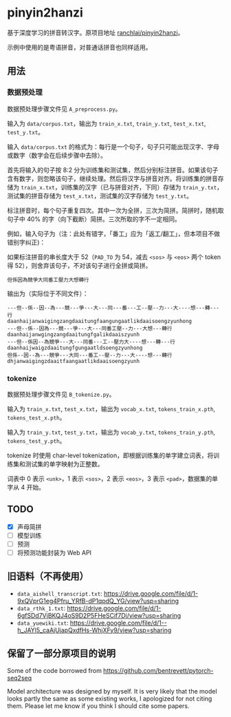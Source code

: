 # pinyin2hanzi

基于深度学习的拼音转汉字。原项目地址 [ranchlai/pinyin2hanzi](https://github.com/ranchlai/pinyin2hanzi)。

示例中使用的是粤语拼音，对普通话拼音也同样适用。

## 用法

### 数据预处理

数据预处理步骤文件见 `A_preprocess.py`。

输入为 `data/corpus.txt`，输出为 `train_x.txt`, `train_y.txt`, `test_x.txt`, `test_y.txt`。

输入 `data/corpus.txt` 的格式为：每行是一个句子，句子只可能出现汉字、字母或数字（数字会在后续步骤中去除）。

首先将输入的句子按 8:2 分为训练集和测试集，然后分别标注拼音。如果该句子含有数字，则忽略该句子，继续处理。然后将汉字与拼音对齐。将训练集的拼音存储为 `train_x.txt`，训练集的汉字（已与拼音对齐，下同）存储为 `train_y.txt`，测试集的拼音存储为 `test_x.txt`，测试集的汉字存储为 `test_y.txt`。

标注拼音时，每个句子重复四次。其中一次为全拼，三次为简拼。简拼时，随机取句子中 40% 的字（向下截断）简拼。三次所取的字不一定相同。

例如，输入句子为（注：此处有错字，「番工」应为「返工/翻工」，但本项目不做错别字纠正)：

如果标注拼音的串长度大于 52（`PAD_TO` 为 54，减去 `<sos>` 与 `<eos>` 两个 token 得 52），则舍弃该句子，不对该句子进行全拼或简拼。

```
但係因為競爭大同番工壓力大想轉行
```

输出为（实际位于不同文件）：

```
---但--係--因--為---競---爭---大---同---番---工--壓--力---大----想---轉---行
daanhaijanwaigingzangdaaitungfaangungaatlikdaaisoengzyunhong
---但--係--因為---競---爭---大---同番工壓--力---大想---轉行
daanhaijanwgingzangdaaitungfgalikdaaiszyunh
---但--係因--為競爭---大---同番---工--壓力大----想---轉---行
daanhaijwaigzdaaitungfgungaatldsoengzyunhong
但係--因--為---競爭---大同---番工--壓--力---大----想---轉行
dhjanwaigingzdaaitfaangaatlikdaaisoengzyunh
```

### tokenize

数据预处理步骤文件见 `B_tokenize.py`。

输入为 `train_x.txt`, `test_x.txt`，输出为 `vocab_x.txt`, `tokens_train_x.pth`, `tokens_test_x.pth`。

输入为 `train_y.txt`, `test_y.txt`，输出为 `vocab_y.txt`, `tokens_train_y.pth`, `tokens_test_y.pth`。

tokenize 时使用 char-level tokenization，即根据训练集的单字建立词表，将训练集和测试集的单字映射为正整数。

词表中 0 表示 `<unk>`，1 表示 `<sos>`，2 表示 `<eos>`，3 表示 `<pad>`，数据集的单字从 4 开始。

## TODO

- [x] 声母简拼
- [ ] 模型训练
- [ ] 预测
- [ ] 将预测功能封装为 Web API

## 旧语料（不再使用）

- `data_aishell_transcript.txt`: <https://drive.google.com/file/d/1-9xQVprG1eg4Pfru_YRfB-dP1qpdQ_YG/view?usp=sharing>
- `data_rthk_1.txt`: <https://drive.google.com/file/d/1-6gfSDd7VjBKQJ4oS9D2P5FHeSCif7Dj/view?usp=sharing>
- `data_yuewiki.txt`: <https://drive.google.com/file/d/1--h_JAYl5_caAjUjapQxdfHs-WhjXFy9/view?usp=sharing>

## 保留了一部分原项目的说明

Some of the code borrowed from https://github.com/bentrevett/pytorch-seq2seq

Model architecture was designed by myself. It is very likely that the model looks partly the same as some existing works, I apologized for not citing them. Please let me know if you think I should cite some papers.
